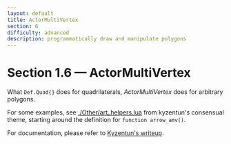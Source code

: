 ```yaml
---
layout: default
title: ActorMultiVertex
section: 6
difficulty: advanced
description: programmatically draw and manipulate polygons
---
```


# Section 1.6 &mdash; ActorMultiVertex

What `Def.Quad{}` does for quadrilaterals, *ActorMultiVertex* does for arbitrary polygons.

For some examples, see [./Other/art_helpers.lua](https://github.com/kyzentun/consensual/blob/master/Other/art_helpers.lua) from kyzentun's consensual theme, starting around the definition for `function arrow_amv()`.

For documentation, please refer to [Kyzentun's writeup](https://github.com/stepmania/stepmania/blob/master/Docs/Themerdocs/ScreenAMVTest%20overlay.lua).